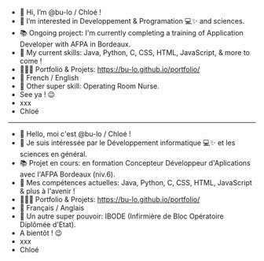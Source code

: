 - 👋 Hi, I’m @bu-lo / Chloé !
- 👀 I’m interested in Developpement & Programation 💻✨ and sciences.
- 📚 Ongoing project: I'm currently completing a training of Application Developer with AFPA in Bordeaux.
- 🚀 My current skills: Java, Python, C, CSS, HTML, JavaScript, & more to come !
- 👩🏼‍💻 Portfolio & Projets: https://bu-lo.github.io/portfolio/
- 👄 French / English
- 💉 Other super skill: Operating Room Nurse.
- See ya ! 😉
- xxx
- Chloé
_________________________________________________________________________________________________________________________________
- 👋 Hello, moi c'est @bu-lo / Chloé !
- 👀 Je suis intéressée par le Développement informatique 💻✨ et les sciences en général.
- 📚 Projet en cours: en formation Concepteur Développeur d'Aplications avec l'AFPA Bordeaux (niv.6).
- 🚀 Mes compétences actuelles: Java, Python, C, CSS, HTML, JavaScript & plus à l'avenir !
- 👩🏼‍💻 Portfolio & Projets: https://bu-lo.github.io/portfolio/
- 👄 Français / Anglais
- 💉 Un autre super pouvoir: IBODE (Infirmière de Bloc Opératoire Diplômée d'Etat).
- A bientôt ! 😉
- xxx
- Chloé
<!---
bu-lo/bu-lo is a ✨ special ✨ repository because its `README.md` (this file) appears on your GitHub profile.
You can click the Preview link to take a look at your changes.
--->
